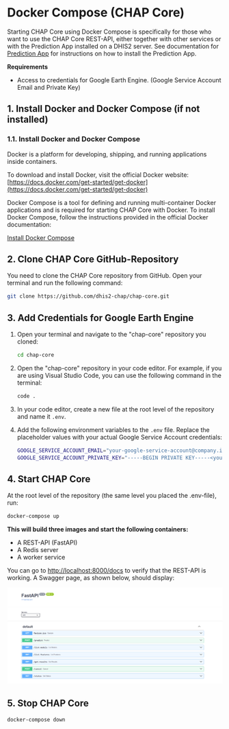 # Docker Compose (CHAP Core)

Starting CHAP Core using Docker Compose is specifically for those who want to use the CHAP Core REST-API, either together with other services or with the Prediction App installed on a DHIS2 server. See documentation for [Prediction App](prediction-app/prediction-app.md) for instructions on how to install the Prediction App.

**Requirements**
- Access to credentials for Google Earth Engine. (Google Service Account Email and Private Key)

## 1. Install Docker and Docker Compose (if not installed)

### 1.1. Install Docker and Docker Compose
Docker is a platform for developing, shipping, and running applications inside containers.

To download and install Docker, visit the official Docker website: [https://docs.docker.com/get-started/get-docker](https://docs.docker.com/get-started/get-docker)

Docker Compose is a tool for defining and running multi-container Docker applications and is required for starting CHAP Core with Docker. To install Docker Compose, follow the instructions provided in the official Docker documentation:

[Install Docker Compose](https://docs.docker.com/compose/install/)


## 2. Clone CHAP Core GitHub-Repository

You need to clone the CHAP Core repository from GitHub. Open your terminal and run the following command:

```sh
git clone https://github.com/dhis2-chap/chap-core.git
```

## 3. Add Credentials for Google Earth Engine

1. Open your terminal and navigate to the "chap-core" repository you cloned:
   
    ```sh
    cd chap-core
    ```

2. Open the "chap-core" repository in your code editor. For example, if you are using Visual Studio Code, you can use the following command in the terminal:
   
    ```sh
    code .
    ```

3. In your code editor, create a new file at the root level of the repository and name it `.env`.

4. Add the following environment variables to the `.env` file. Replace the placeholder values with your actual Google Service Account credentials:
   
    ```bash
    GOOGLE_SERVICE_ACCOUNT_EMAIL="your-google-service-account@company.iam.gserviceaccount.com"
    GOOGLE_SERVICE_ACCOUNT_PRIVATE_KEY="-----BEGIN PRIVATE KEY-----<your-private-key>-----END PRIVATE KEY-----"
    ```

## 4. Start CHAP Core

At the root level of the repository (the same level you placed the .env-file), run:

```sh
docker-compose up
```

**This will build three images and start the following containers:**

- A REST-API (FastAPI)
- A Redis server
- A worker service

You can go to [http://localhost:8000/docs](http://localhost:8000/docs) to verify that the REST-API is working. A Swagger page, as shown below, should display:

![Swagger UI](_static/swagger-fastapi.png)

## 5. Stop CHAP Core
```sh
docker-compose down
```
